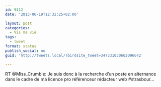 ```yaml
---
id: 9112
date: '2013-06-19T12:32:25+02:00'

layout: post
categories:
  - Vis ma vie
tags:
  - tweet
format: status
publish_social: no
guid: 'http://tweets.local/?birdsite_tweet=347331030602096642'

---
```


RT @Miss\_Crumble: Je suis donc à la recherche d’un poste en alternance dans le cadre de ma licence pro référenceur rédacteur web #strasbour…